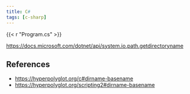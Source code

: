 ```yaml
---
title: C#
tags: [c-sharp]
---
```


{{< r "Program.cs" >}}

<https://docs.microsoft.com/dotnet/api/system.io.path.getdirectoryname>

## References

- <https://hyperpolyglot.org/c#dirname-basename>
- <https://hyperpolyglot.org/scripting2#dirname-basename>
